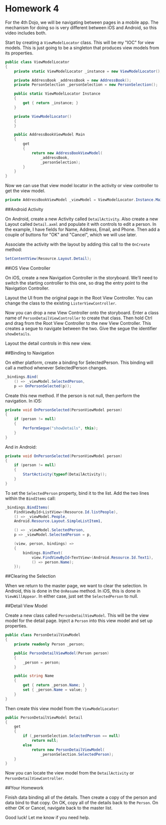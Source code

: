 Homework 4
==========

For the 4th Dojo, we will be navigating between pages in a mobile app. The mechanism for doing so is very different between iOS and Android, so this video includes both.

Start by creating a `ViewModelLocator` class. This will be my "IOC" for view models. This is just going to be a singleton that produces view models from its properties.

```c#
public class ViewModelLocator
{
	private static ViewModelLocator _instance = new ViewModelLocator();

	private AddressBook _addressBook = new AddressBook();
	private PersonSelection _personSelection = new PersonSelection();

	public static ViewModelLocator Instance
	{
		get { return _instance; }
	}

	private ViewModelLocator()
	{
	}

	public AddressBookViewModel Main
	{
		get
		{
			return new AddressBookViewModel(
				_addressBook,
				_personSelection);
		}
	}
}
```

Now we can use that view model locator in the activity or view controller to get the view model.

```c#
private AddressBookViewModel _viewModel = ViewModelLocator.Instance.Main;
```

##Android Activity

On Android, create a new Activity called `DetailActivity`. Also create a new Layout called `Detail.axml` and populate it with controls to edit a person. In the example, I have fields for Name, Address, Email, and Phone. Then add a couple of buttons for "OK" and "Cancel", which we will use later.

Associate the activity with the layout by adding this call to the `OnCreate` method:

```c#
SetContentView(Resource.Layout.Detail);
```

##iOS View Controller

On iOS, create a new Navigation Controller in the storyboard. We'll need to switch the starting controller to this one, so drag the entry point to the Navigation Controller.

Layout the UI from the original page in the Root View Controller. You can change the class to the existing `ListerViewController`.

Now you can drop a new View Controller onto the storyboard. Enter a class name of `PersonDetailViewController` to create that class. Then hold Ctrl and drag from the Root View Controller to the new View Controller. This creates a segue to navigate between the two. Give the segue the identifier `showDetails`.

Layout the detail controls in this new view.

##Binding to Navigation

On either platform, create a binding for SelectedPerson. This binding will call a method whenever SelectedPerson changes.

```c#
_bindings.Bind(
	() => _viewModel.SelectedPerson,
	p => OnPersonSelected(p));
```

Create this new method. If the person is not null, then perform the navigation. In iOS:

```c#
private void OnPersonSelected(PersonViewModel person)
{
	if (person != null)
	{
		PerformSegue("showDetails", this);
	}
}
```

And in Android:

```c#
private void OnPersonSelected(PersonViewModel person)
{
	if (person != null)
	{
		StartActivity(typeof(DetailActivity));
	}
}
```

To set the `SelectedPerson` property, bind it to the list. Add the two lines within the `BindItems` call:

```c#
_bindings.BindItems(
	FindViewById<ListView>(Resource.Id.listPeople),
	() => _viewModel.People,
	Android.Resource.Layout.SimpleListItem1,

	() => _viewModel.SelectedPerson,
	p => _viewModel.SelectedPerson = p,

	(view, person, bindings) =>
	{
		bindings.BindText(
			view.FindViewById<TextView>(Android.Resource.Id.Text1),
			() => person.Name);
	});
``` 

##Clearing the Selection

When we return to the master page, we want to clear the selection. In Android, this is done in the `OnResume` method. In iOS, this is done in `ViewWillAppear`. In either case, just set the `SelectedPerson` to null.

##Detail View Model

Create a new class called `PersonDetailViewModel`. This will be the view model for the detail page. Inject a `Person` into this view model and set up properties.

```c#
public class PersonDetailViewModel
{
	private readonly Person _person;

	public PersonDetailViewModel(Person person)
	{
		_person = person;
	}

	public string Name
	{
		get { return _person.Name; }
		set { _person.Name = value; }
	}
}
```

Then create this view model from the `ViewModelLocator`:

```c#
public PersonDetailViewModel Detail
{
	get
	{
		if (_personSelection.SelectedPerson == null)
			return null;
		else
			return new PersonDetailViewModel(
				_personSelection.SelectedPerson);
	}
}
```

Now you can locate the view model from the `DetailActivity` or `PersonDetailViewController`.

##Your Homework

Finish data binding all of the details. Then create a copy of the person and data bind to that copy. On OK, copy all of the details back to the `Person`. On either OK or Cancel, navigate back to the master list.

Good luck! Let me know if you need help.
